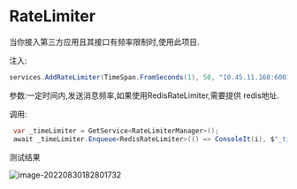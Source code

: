 # RateLimiter

当你接入第三方应用且其接口有频率限制时,使用此项目.

注入:

```c#
services.AddRateLimiter(TimeSpan.FromSeconds(1), 50, "10.45.11.168:6001,password=goatest@!$%");
```

参数:一定时间内,发送消息频率,如果使用RedisRateLimiter,需要提供 redis地址.

调用:

```c#
 var _timeLimiter = GetService<RateLimiterManager>();
 await _timeLimiter.Enqueue<RedisRateLimiter>(() => ConsoleIt(i), $"_timeLimiter_{i % 2}");
```

测试结果

![image-20220830182801732](C:\Users\bg458896\AppData\Roaming\Typora\typora-user-images\image-20220830182801732.png)

